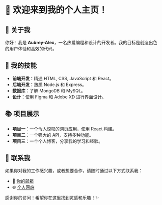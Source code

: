 # 👋 欢迎来到我的个人主页！  

## 🚀 关于我  
你好！我是 **Aubrey-Alex**，一名热爱编程和设计的开发者。我的目标是创造出色的用户体验和高效的代码。  

## 🌟 我的技能  
- **前端开发**：精通 HTML, CSS, JavaScript 和 React。  
- **后端开发**：熟悉 Node.js 和 Express。  
- **数据库**：了解 MongoDB 和 MySQL。  
- **设计**：使用 Figma 和 Adobe XD 进行界面设计。  

## 📚 项目展示  
- **项目一**：一个令人惊叹的网页应用，使用 React 构建。  
- **项目二**：一个强大的 API，支持多种功能。  
- **项目三**：一个个人博客，分享我的学习和经验。  

## 🌈 联系我  
如果你对我的工作感兴趣，或者想要合作，请随时通过以下方式联系我：  
- 📧 [你的邮箱](1651256706@qq.com)  
- 🌐 [个人网站](https://Aubrey-Alex.github.io)  

感谢你的访问！希望你在这里找到灵感和乐趣！✨